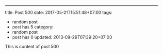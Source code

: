 ---
title: Post 500
date: 2017-05-21T15:51:48+07:00
tags:
  - random post
  - post has 5
category:
  - random post
  - post has 0
updated: 2013-09-29T07:39:20+07:00

This is content of post 500